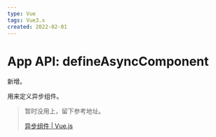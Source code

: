 ```yaml
---
type: Vue
tags: Vue3.x
created: 2022-02-01
---
```


# App API: defineAsyncComponent

新增。

用来定义异步组件。

> 暂时没用上，留下参考地址。
>
> [异步组件 | Vue.js](https://v3.cn.vuejs.org/guide/migration/async-components.html#%E6%A6%82%E8%A7%88)
